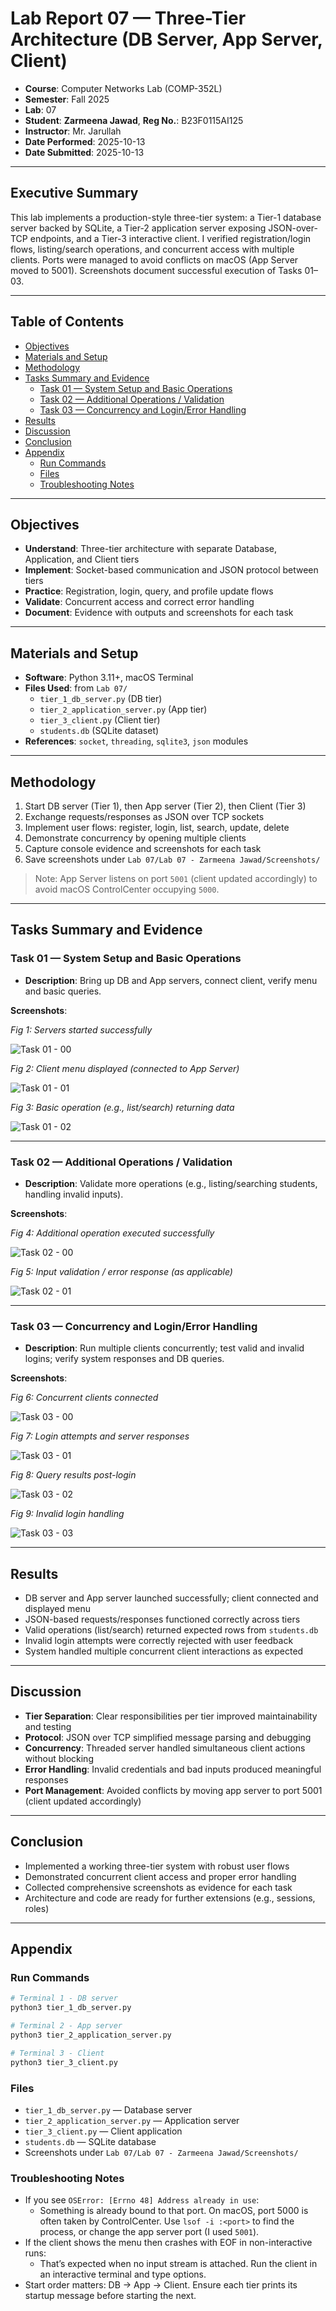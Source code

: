# Lab Report 07 — Three-Tier Architecture (DB Server, App Server, Client)

- **Course**: Computer Networks Lab (COMP-352L)
- **Semester**: Fall 2025
- **Lab**: 07
- **Student**: **Zarmeena Jawad**, **Reg No.**: B23F0115AI125
- **Instructor**: Mr. Jarullah
- **Date Performed**: 2025-10-13
- **Date Submitted**: 2025-10-13

---

## Executive Summary

This lab implements a production-style three-tier system: a Tier-1 database server backed by SQLite, a Tier-2 application server exposing JSON-over-TCP endpoints, and a Tier-3 interactive client. I verified registration/login flows, listing/search operations, and concurrent access with multiple clients. Ports were managed to avoid conflicts on macOS (App Server moved to 5001). Screenshots document successful execution of Tasks 01–03.

---

## Table of Contents

- [Objectives](#objectives)
- [Materials and Setup](#materials-and-setup)
- [Methodology](#methodology)
- [Tasks Summary and Evidence](#tasks-summary-and-evidence)
  - [Task 01 — System Setup and Basic Operations](#task-01--system-setup-and-basic-operations)
  - [Task 02 — Additional Operations / Validation](#task-02--additional-operations--validation)
  - [Task 03 — Concurrency and Login/Error Handling](#task-03--concurrency-and-loginerror-handling)
- [Results](#results)
- [Discussion](#discussion)
- [Conclusion](#conclusion)
- [Appendix](#appendix)
  - [Run Commands](#run-commands)
  - [Files](#files)
  - [Troubleshooting Notes](#troubleshooting-notes)

---

## Objectives

- **Understand**: Three-tier architecture with separate Database, Application, and Client tiers
- **Implement**: Socket-based communication and JSON protocol between tiers
- **Practice**: Registration, login, query, and profile update flows
- **Validate**: Concurrent access and correct error handling
- **Document**: Evidence with outputs and screenshots for each task

---

## Materials and Setup

- **Software**: Python 3.11+, macOS Terminal
- **Files Used**: from `Lab 07/`
  - `tier_1_db_server.py` (DB tier)
  - `tier_2_application_server.py` (App tier)
  - `tier_3_client.py` (Client tier)
  - `students.db` (SQLite dataset)
- **References**: `socket`, `threading`, `sqlite3`, `json` modules

---

## Methodology

1. Start DB server (Tier 1), then App server (Tier 2), then Client (Tier 3)
2. Exchange requests/responses as JSON over TCP sockets
3. Implement user flows: register, login, list, search, update, delete
4. Demonstrate concurrency by opening multiple clients
5. Capture console evidence and screenshots for each task
6. Save screenshots under `Lab 07/Lab 07 - Zarmeena Jawad/Screenshots/`

> Note: App Server listens on port `5001` (client updated accordingly) to avoid macOS ControlCenter occupying `5000`.

---

## Tasks Summary and Evidence

### Task 01 — System Setup and Basic Operations

- **Description**: Bring up DB and App servers, connect client, verify menu and basic queries.

**Screenshots**:

_Fig 1: Servers started successfully_

![Task 01 - 00](../Lab%2007/Lab%2007%20-%20Zarmeena%20Jawad/Screenshots/Task%2001%20-%2000.png)

_Fig 2: Client menu displayed (connected to App Server)_

![Task 01 - 01](../Lab%2007/Lab%2007%20-%20Zarmeena%20Jawad/Screenshots/Task%2001%20-%2001.png)

_Fig 3: Basic operation (e.g., list/search) returning data_

![Task 01 - 02](../Lab%2007/Lab%2007%20-%20Zarmeena%20Jawad/Screenshots/Task%2001%20-%2002.png)

---

### Task 02 — Additional Operations / Validation

- **Description**: Validate more operations (e.g., listing/searching students, handling invalid inputs).

**Screenshots**:

_Fig 4: Additional operation executed successfully_

![Task 02 - 00](../Lab%2007/Lab%2007%20-%20Zarmeena%20Jawad/Screenshots/Task%2002%20-%2000.png)

_Fig 5: Input validation / error response (as applicable)_

![Task 02 - 01](../Lab%2007/Lab%2007%20-%20Zarmeena%20Jawad/Screenshots/Task%2002%20-%2001.png)

---

### Task 03 — Concurrency and Login/Error Handling

- **Description**: Run multiple clients concurrently; test valid and invalid logins; verify system responses and DB queries.

**Screenshots**:

_Fig 6: Concurrent clients connected_

![Task 03 - 00](../Lab%2007/Lab%2007%20-%20Zarmeena%20Jawad/Screenshots/Task%2003%20-%2000.png)

_Fig 7: Login attempts and server responses_

![Task 03 - 01](../Lab%2007/Lab%2007%20-%20Zarmeena%20Jawad/Screenshots/Task%2003%20-%2001.png)

_Fig 8: Query results post-login_

![Task 03 - 02](../Lab%2007/Lab%2007%20-%20Zarmeena%20Jawad/Screenshots/Task%2003%20-%2002.png)

_Fig 9: Invalid login handling_

![Task 03 - 03](../Lab%2007/Lab%2007%20-%20Zarmeena%20Jawad/Screenshots/Task%2003%20-%2003.png)

---

## Results

- DB server and App server launched successfully; client connected and displayed menu
- JSON-based requests/responses functioned correctly across tiers
- Valid operations (list/search) returned expected rows from `students.db`
- Invalid login attempts were correctly rejected with user feedback
- System handled multiple concurrent client interactions as expected

---

## Discussion

- **Tier Separation**: Clear responsibilities per tier improved maintainability and testing
- **Protocol**: JSON over TCP simplified message parsing and debugging
- **Concurrency**: Threaded server handled simultaneous client actions without blocking
- **Error Handling**: Invalid credentials and bad inputs produced meaningful responses
- **Port Management**: Avoided conflicts by moving app server to port 5001 (client updated accordingly)

---

## Conclusion

- Implemented a working three-tier system with robust user flows
- Demonstrated concurrent client access and proper error handling
- Collected comprehensive screenshots as evidence for each task
- Architecture and code are ready for further extensions (e.g., sessions, roles)

---

## Appendix

### Run Commands

```bash
# Terminal 1 - DB server
python3 tier_1_db_server.py

# Terminal 2 - App server
python3 tier_2_application_server.py

# Terminal 3 - Client
python3 tier_3_client.py
```

### Files

- `tier_1_db_server.py` — Database server
- `tier_2_application_server.py` — Application server
- `tier_3_client.py` — Client application
- `students.db` — SQLite database
- Screenshots under `Lab 07/Lab 07 - Zarmeena Jawad/Screenshots/`

### Troubleshooting Notes

- If you see `OSError: [Errno 48] Address already in use`:
  - Something is already bound to that port. On macOS, port 5000 is often taken by ControlCenter. Use `lsof -i :<port>` to find the process, or change the app server port (I used `5001`).
- If the client shows the menu then crashes with EOF in non-interactive runs:
  - That’s expected when no input stream is attached. Run the client in an interactive terminal and type options.
- Start order matters: DB → App → Client. Ensure each tier prints its startup message before starting the next.

